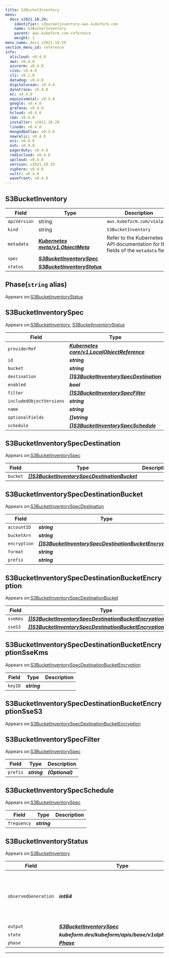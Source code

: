 ```yaml
---
title: S3BucketInventory
menu:
  docs_v2021.10.29:
    identifier: s3bucketinventory-aws.kubeform.com
    name: S3BucketInventory
    parent: aws.kubeform.com-reference
    weight: 1
menu_name: docs_v2021.10.29
section_menu_id: reference
info:
  alicloud: v0.4.0
  aws: v0.4.0
  azurerm: v0.4.0
  civo: v0.4.0
  cli: v0.1.0
  datadog: v0.4.0
  digitalocean: v0.4.0
  dynatrace: v0.4.0
  ec: v0.4.0
  equinixmetal: v0.4.0
  google: v0.4.0
  grafana: v0.4.0
  hcloud: v0.4.0
  ibm: v0.4.0
  installer: v2021.10.29
  linode: v0.4.0
  mongodbatlas: v0.4.0
  newrelic: v0.4.0
  oci: v0.4.0
  ovh: v0.4.0
  pagerduty: v0.4.0
  rediscloud: v0.4.0
  upcloud: v0.4.0
  version: v2021.10.29
  vsphere: v0.4.0
  vultr: v0.4.0
  wavefront: v0.4.0
---
```


## S3BucketInventory
| Field | Type | Description |
| ------ | ----- | ----------- |
| `apiVersion` | string | `aws.kubeform.com/v1alpha1` |
|    `kind` | string | `S3BucketInventory` |
| `metadata` | ***[Kubernetes meta/v1.ObjectMeta](https://v1-18.docs.kubernetes.io/docs/reference/generated/kubernetes-api/v1.18/#objectmeta-v1-meta)***|Refer to the Kubernetes API documentation for the fields of the `metadata` field.|
| `spec` | ***[S3BucketInventorySpec](#s3bucketinventoryspec)***||
| `status` | ***[S3BucketInventoryStatus](#s3bucketinventorystatus)***||
## Phase(`string` alias)

Appears on:[S3BucketInventoryStatus](#s3bucketinventorystatus)

## S3BucketInventorySpec

Appears on:[S3BucketInventory](#s3bucketinventory), [S3BucketInventoryStatus](#s3bucketinventorystatus)

| Field | Type | Description |
| ------ | ----- | ----------- |
| `providerRef` | ***[Kubernetes core/v1.LocalObjectReference](https://v1-18.docs.kubernetes.io/docs/reference/generated/kubernetes-api/v1.18/#localobjectreference-v1-core)***||
| `id` | ***string***||
| `bucket` | ***string***||
| `destination` | ***[[]S3BucketInventorySpecDestination](#s3bucketinventoryspecdestination)***||
| `enabled` | ***bool***| ***(Optional)*** |
| `filter` | ***[[]S3BucketInventorySpecFilter](#s3bucketinventoryspecfilter)***| ***(Optional)*** |
| `includedObjectVersions` | ***string***||
| `name` | ***string***||
| `optionalFields` | ***[]string***| ***(Optional)*** |
| `schedule` | ***[[]S3BucketInventorySpecSchedule](#s3bucketinventoryspecschedule)***||
## S3BucketInventorySpecDestination

Appears on:[S3BucketInventorySpec](#s3bucketinventoryspec)

| Field | Type | Description |
| ------ | ----- | ----------- |
| `bucket` | ***[[]S3BucketInventorySpecDestinationBucket](#s3bucketinventoryspecdestinationbucket)***||
## S3BucketInventorySpecDestinationBucket

Appears on:[S3BucketInventorySpecDestination](#s3bucketinventoryspecdestination)

| Field | Type | Description |
| ------ | ----- | ----------- |
| `accountID` | ***string***| ***(Optional)*** |
| `bucketArn` | ***string***||
| `encryption` | ***[[]S3BucketInventorySpecDestinationBucketEncryption](#s3bucketinventoryspecdestinationbucketencryption)***| ***(Optional)*** |
| `format` | ***string***||
| `prefix` | ***string***| ***(Optional)*** |
## S3BucketInventorySpecDestinationBucketEncryption

Appears on:[S3BucketInventorySpecDestinationBucket](#s3bucketinventoryspecdestinationbucket)

| Field | Type | Description |
| ------ | ----- | ----------- |
| `sseKms` | ***[[]S3BucketInventorySpecDestinationBucketEncryptionSseKms](#s3bucketinventoryspecdestinationbucketencryptionssekms)***| ***(Optional)*** |
| `sseS3` | ***[[]S3BucketInventorySpecDestinationBucketEncryptionSseS3](#s3bucketinventoryspecdestinationbucketencryptionsses3)***| ***(Optional)*** |
## S3BucketInventorySpecDestinationBucketEncryptionSseKms

Appears on:[S3BucketInventorySpecDestinationBucketEncryption](#s3bucketinventoryspecdestinationbucketencryption)

| Field | Type | Description |
| ------ | ----- | ----------- |
| `keyID` | ***string***||
## S3BucketInventorySpecDestinationBucketEncryptionSseS3

Appears on:[S3BucketInventorySpecDestinationBucketEncryption](#s3bucketinventoryspecdestinationbucketencryption)

## S3BucketInventorySpecFilter

Appears on:[S3BucketInventorySpec](#s3bucketinventoryspec)

| Field | Type | Description |
| ------ | ----- | ----------- |
| `prefix` | ***string***| ***(Optional)*** |
## S3BucketInventorySpecSchedule

Appears on:[S3BucketInventorySpec](#s3bucketinventoryspec)

| Field | Type | Description |
| ------ | ----- | ----------- |
| `frequency` | ***string***||
## S3BucketInventoryStatus

Appears on:[S3BucketInventory](#s3bucketinventory)

| Field | Type | Description |
| ------ | ----- | ----------- |
| `observedGeneration` | ***int64***| ***(Optional)*** Resource generation, which is updated on mutation by the API Server.|
| `output` | ***[S3BucketInventorySpec](#s3bucketinventoryspec)***| ***(Optional)*** |
| `state` | ***kubeform.dev/kubeform/apis/base/v1alpha1.State***| ***(Optional)*** |
| `phase` | ***[Phase](#phase)***| ***(Optional)*** |
---
